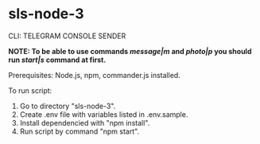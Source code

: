 # sls-node-3
CLI: TELEGRAM CONSOLE SENDER

**NOTE: To be able to use commands _message|m_ and _photo|p_ you should run _start|s_ command at first.**

Prerequisites: Node.js, npm, commander.js installed.

To run script:

1. Go to directory "sls-node-3".
2. Create .env file with variables listed in .env.sample.
3. Install dependencied with "npm install".
4. Run script by command "npm start".

